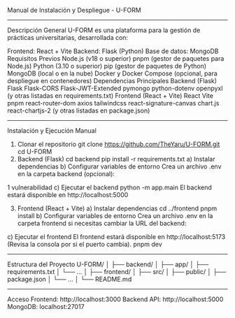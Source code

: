 Manual de Instalación y Despliegue - U-FORM

--------------------------------------------------------------------------------------------------------------------

Descripción General
U-FORM es una plataforma para la gestión de prácticas universitarias, desarrollada con:

  Frontend: React + Vite
  Backend: Flask (Python)
  Base de datos: MongoDB
  Requisitos Previos
  Node.js (v18 o superior)
  pnpm (gestor de paquetes para Node.js)
  Python (3.10 o superior)
  pip (gestor de paquetes de Python)
  MongoDB (local o en la nube)
  Docker y Docker Compose (opcional, para despliegue en contenedores)
  Dependencias Principales
  Backend (Flask)
  Flask
  Flask-CORS
  Flask-JWT-Extended
  pymongo
  python-dotenv
  openpyxl
  (y otras listadas en requirements.txt)
  Frontend (React + Vite)
  React
  Vite
  pnpm
  react-router-dom
  axios
  tailwindcss
  react-signature-canvas
  chart.js
  react-chartjs-2
  (y otras listadas en package.json)

--------------------------------------------------------------------------------------------------------------------

Instalación y Ejecución Manual
1. Clonar el repositorio
   git clone https://github.com/TheYaru/U-FORM.git
  cd U-FORM
2. Backend (Flask)
   cd backend
  pip install -r requirements.txt
a) Instalar dependencias
b) Configurar variables de entorno
Crea un archivo .env en la carpeta backend (opcional):

1 vulnerabilidad
c) Ejecutar el backend python -m app.main
El backend estará disponible en http://localhost:5000

3. Frontend (React + Vite)
a) Instalar dependencias
  cd ../frontend
  pnpm install
b) Configurar variables de entorno
Crea un archivo .env en la carpeta frontend si necesitas cambiar la URL del backend:

c) Ejecutar el frontend
El frontend estará disponible en http://localhost:5173
(Revisa la consola por si el puerto cambia).
pnpm dev

--------------------------------------------------------------------------------------------------------------------

Estructura del Proyecto
  U-FORM/
│
├── backend/
│   ├── app/
│   ├── requirements.txt
│   └── ...
│
├── frontend/
│   ├── src/
│   ├── public/
│   ├── package.json
│   └── ...
│
└── README.md

--------------------------------------------------------------------------------------------------------------------

Acceso
Frontend: http://localhost:3000
Backend API: http://localhost:5000
MongoDB: localhost:27017
